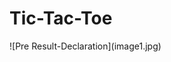 # Tic-Tac-Toe
<canvas height = "300" height = "200" >
 ![Pre Result-Declaration](image1.jpg)
</canvas>
